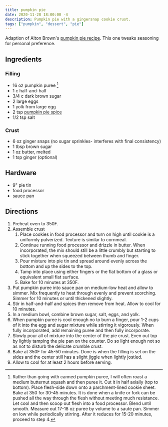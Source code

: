 ```yaml
---
title: pumpkin pie
date: 2020-11-28 18:00:00 -4
description: Pumpkin pie with a gingersnap cookie crust.
tags: ["pumpkin", "dessert", "pie"]
---
```


Adaption of Alton Brown's [pumpkin pie recipe](https://altonbrown.com/recipes/pumpkin-pie/). This one tweaks seasoning for personal preference.

## Ingredients

### Filling

- 16 oz pumpkin puree [^variant]
- 1 c half-and-half
- 3/4 c dark brown sugar
- 2 large eggs
- 1 yolk from large egg
- 2 tsp [pumpkin pie spice](/recipes/pumpkin-pie-spice)
- 1/2 tsp salt

### Crust

- 6 oz ginger snaps (no sugar sprinkles- interferes with final consistency)
- 1 tbsp brown sugar
- 1 oz butter, melted
- 1 tsp ginger (optional)

## Hardware

- 9" pie tin
- food processor
- sauce pan

## Directions

1. Preheat oven to 350F.
2. Assemble crust
   1. Place cookies in food processor and turn on high until cookie is a uniformly pulverized. Texture is similar to cornmeal.
   2. Continue running food processor and drizzle in butter. When incorporated, the mix should still be a little crumbly but starting to stick together when squeezed between thumb and finger.
   3. Pour mixture into pie tin and spread around evenly across the bottom and up the sides to the top.
   4. Tamp into place using either fingers or the flat bottom of a glass or equivalent small flat surface.
   5. Bake for 10 minutes at 350F.
3. Put pumpkin puree into sauce pan on medium-low heat and allow to simmer. Mix frequently to heat through evenly and prevent scorching. Simmer for 10 minutes or until thickened slightly.
4. Stir in half-and-half and spices then remove from heat. Allow to cool for 10 minutes.
5. In a medium bowl, combine brown sugar, salt, eggs, and yolk.
6. When pumpkin puree is cool enough no to burn a finger, pour 1-2 cups of it into the egg and sugar mixture while stirring it vigorously. When fully incorporated, add remaining puree and then fully incorporate.
7. Slowly pour all of mixture into the center of the pie crust. Even out top by lightly tamping the pie pan on the counter. Do so light enough not so as not to disturb the delicate crumble crust.
8. Bake at 350F for 45-50 minutes. Done is when the filling is set on the sides and the center still has a slight jiggle when lightly jostled.
9. Allow to cool for at least 2 hours before serving.

[^variant]: Rather than going with canned pumpkin puree, I will often roast a medium butternut squash and then puree it. Cut it in half axially (top to bottom). Place flesh-side down onto a parchment-lined cookie sheet. Bake at 350 for 30-45 minutes. It is done when a knife or fork can be pushed all the way through the flesh without meeting much resistance. Let cool and then scoop out flesh into a food processor. Blend until smooth. Measure out 17-18 oz puree by volume to a saute pan. Simmer on low while periodically stirring. After it reduces for 15-20 minutes, proceed to step 4.
